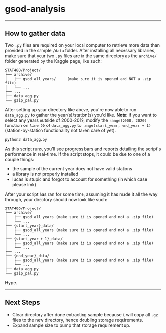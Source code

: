 # gsod-analysis

---

## How to gather data

Two `.py` files are required on your local computer to retrieve more data than provided in the sample `/data` folder. After installing all necessary libraries, make sure that your two `.py` files are in the same directory as the `archive/` folder generated by the Kaggle page, like such:

```
STAT480/Project/
├── archive/
│   ├── gsod_all_years/     (make sure it is opened and NOT a .zip file)
│   └── ...
├── ...
├── data_agg.py
└── gzip_pal.py
```

After setting up your directory like above, you're now able to run `data_agg.py` to gather the year(s)/station(s) you'd like. **Note**: if you want to select any years outside of 2000-2019, modify the `range(2000, 2020)` function on `line 60` of `data_agg.py` to `range(start_year, end_year + 1)` (station-by-station functionality not taken care of yet).

```
python3 data_agg.py
```

As this script runs, you'll see progress bars and reports detailing the script's performance in real-time. If the script stops, it could be due to one of a couple things:
- the sample of the current year does not have valid stations
- a library is not properly installed
- lucas is stupid and forgot to account for something (in which case please lmk)

After your script has ran for some time, assuming it has made it all the way through, your directory should now look like such:

```
STAT480/Project/
├── archive/
│   ├── gsod_all_years (make sure it is opened and not a .zip file)
│   └── ...
├── {start_year}_data/
│   ├── gsod_all_years (make sure it is opened and not a .zip file)
│   └── ...
├── {start_year + 1}_data/
│   ├── gsod_all_years (make sure it is opened and not a .zip file)
│   └── ...
├── ...
├── {end_year}_data/
│   ├── gsod_all_years (make sure it is opened and not a .zip file)
│   └── ...
├── data_agg.py
└── gzip_pal.py
```

Hype.

---

## Next Steps

- Clear directory after done extracting sample because it will copy all `.gz` files to the new directory, hence doubling storage requirements.
- Expand sample size to pump that storage requirement up.
